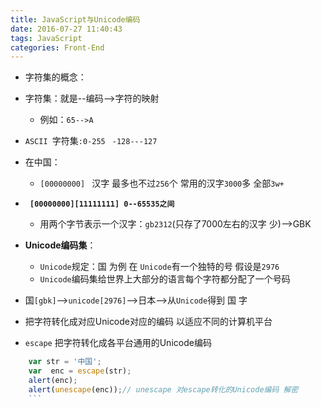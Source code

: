 ```yaml
---
title: JavaScript与Unicode编码
date: 2016-07-27 11:40:43
tags: JavaScript
categories: Front-End
---
```


- 字符集的概念：
- 字符集：就是--编码-->字符的映射
 
   - 例如：`65-->A`
 
-  `ASCII `字符集`:0-255` ` -128---127`
 
 <!--more-->
-  在中国：

   - `[00000000] ` 汉字 最多也不过`256`个 常用的汉字`3000`多 全部`3w+`

- **` [00000000][11111111] 0--65535之间`**
   - 用两个字节表示一个汉字：`gb2312`(只存了7000左右的汉字  少)-->GBK

- **Unicode编码集**：

  - `Unicode`规定：国 为例 在 `Unicode`有一个独特的号 假设是`2976`
  - `Unicode`编码集给世界上大部分的语言每个字符都分配了一个号码

- 国`[gbk]`-->`unicode[2976]`-->日本-->从`Unicode`得到 国 字

 - 把字符转化成对应Unicode对应的编码 以适应不同的计算机平台


- `escape`  把字符转化成各平台通用的Unicode编码

```javascript
	var str = '中国';
	var  enc = escape(str);
	alert(enc);
	alert(unescape(enc));// unescape 对escape转化的Unicode编码 解密
    ```
